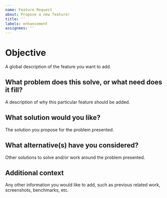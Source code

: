 ```yaml
---
name: Feature Request
about: Propose a new feature!
title: ''
labels: enhancement
assignees: ''
---
```


# Objective

A global description of the feature you want to add.

## What problem does this solve, or what need does it fill?

A description of why this particular feature should be added.

## What solution would you like?

The solution you propose for the problem presented.

## What alternative(s) have you considered?

Other solutions to solve and/or work around the problem presented.

## Additional context

Any other information you would like to add, such as previous related work, screenshots, benchmarks, etc.
